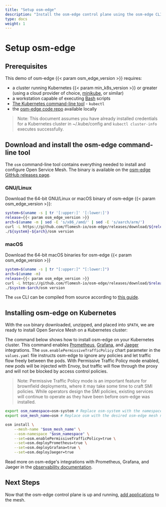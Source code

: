 ```yaml
---
title: "Setup osm-edge"
description: "Install the osm-edge control plane using the osm-edge CLI"
type: docs
weight: 1
---
```


# Setup osm-edge

## Prerequisites
This demo of osm-edge {{< param osm_edge_version >}} requires:
  - a cluster running Kubernetes {{< param min_k8s_version >}} or greater (using a cloud provider of choice, [minikube](https://minikube.sigs.k8s.io/docs/start/), or similar)
  - a workstation capable of executing [Bash](https://en.wikipedia.org/wiki/Bash_(Unix_shell)) scripts
  - [The Kubernetes command-line tool](https://kubernetes.io/docs/tasks/tools/#kubectl) - `kubectl`
  - the [osm-edge code repo](https://github.com/flomesh-io/osm-edge/) available locally

> Note: This document assumes you have already installed credentials for a Kubernetes cluster in ~/.kube/config and `kubectl cluster-info` executes successfully.



## Download and install the osm-edge command-line tool

The `osm` command-line tool contains everything needed to install and configure Open Service Mesh.
The binary is available on the [osm-edge GitHub releases page](https://github.com/flomesh-io/osm-edge/releases/).

### GNU/Linux

Download the 64-bit GNU/Linux or macOS binary of osm-edge {{< param osm_edge_version >}}:

```bash
system=$(uname -s | tr '[:upper:]' '[:lower:]')
release={{< param osm_edge_version >}}
arch=$(uname -m | sed -E 's/x86_/amd/' | sed -E 's/aarch/arm/')
curl -L https://github.com/flomesh-io/osm-edge/releases/download/${release}/osm-edge-${release}-${system}-${arch}.tar.gz | tar -vxzf -
./${system}-${arch}/osm version
```

### macOS

Download the 64-bit macOS binaries for osm-edge {{< param osm_edge_version >}}

```bash
system=$(uname -s | tr "[:upper:]" "[:lower:]")
arch=$(uname -m)
release={{< param osm_edge_version >}}
curl -L https://github.com/flomesh-io/osm-edge/releases/download/$release/osm-edge-$release-$system-$arch.tar.gz | tar -vxzf -
./$system-$arch/osm version
```

The `osm` CLI can be compiled from source according to [this guide](/docs/guides/operating/cli).

## Installing osm-edge on Kubernetes

With the `osm` binary downloaded, unzipped, and placed into `$PATH`, we are ready to install Open Service Mesh on a Kubernetes cluster:

The command below shows how to install osm-edge on your Kubernetes cluster.
This command enables
[Prometheus](https://github.com/prometheus/prometheus),
[Grafana](https://github.com/grafana/grafana), and
[Jaeger](https://github.com/jaegertracing/jaeger) integrations.
The `osm.enablePermissiveTrafficPolicy` chart parameter in the `values.yaml` file instructs osm-edge to ignore any policies and
let traffic flow freely between the pods. With Permissive Traffic Policy mode enabled, new pods
will be injected with Envoy, but traffic will flow through the proxy and will not be blocked by access control policies.

> Note: Permissive Traffic Policy mode is an important feature for brownfield deployments, where it may take some time to craft SMI policies. While operators design the SMI policies, existing services will continue to operate as they have been before osm-edge was installed.

```bash
export osm_namespace=osm-system # Replace osm-system with the namespace where osm-edge will be installed
export osm_mesh_name=osm # Replace osm with the desired osm-edge mesh name

osm install \
    --mesh-name "$osm_mesh_name" \
    --osm-namespace "$osm_namespace" \
    --set=osm.enablePermissiveTrafficPolicy=true \
    --set=osm.deployPrometheus=true \
    --set=osm.deployGrafana=true \
    --set=osm.deployJaeger=true
```

Read more on osm-edge's integrations with Prometheus, Grafana, and Jaeger in the [observability documentation](/docs/guides/observability/).

## Next Steps

Now that the osm-edge control plane is up and running, [add applications](/docs/getting_started/install_apps/) to the mesh.
